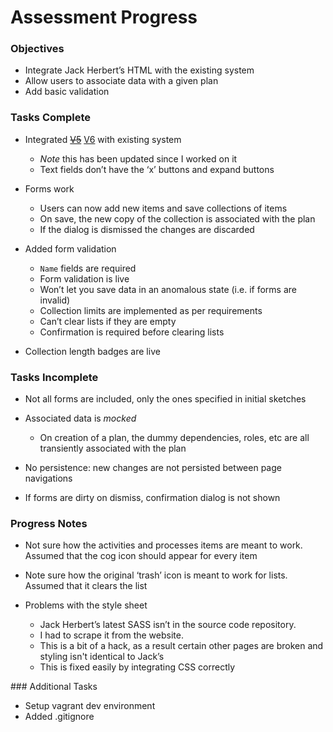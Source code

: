 
# Assessment Progress

### Objectives

- Integrate Jack Herbert’s HTML with the existing system
- Allow users to associate data with a given plan
- Add basic validation

### Tasks Complete

- Integrated <strike>[V5](http://clients.jackherbert.com/resilify/v5/core-system.html)</strike> [V6](http://clients.jackherbert.com/resilify/v6/core-system.html) with existing system

	- _Note_ this has been updated since I worked on it
	- Text fields don’t have the ‘x’ buttons and expand buttons

- Forms work

	- Users can now add new items and save collections of items
	- On save, the new copy of the collection is associated with the plan
	- If the dialog is dismissed the changes are discarded

- Added form validation

	- `Name` fields are required
	- Form validation is live
	- Won’t let you save data in an anomalous state (i.e. if forms are invalid)
	- Collection limits are implemented as per requirements
	- Can’t clear lists if they are empty
	- Confirmation is required before clearing lists

- Collection length badges are live

### Tasks Incomplete

- Not all forms are included, only the ones specified in initial sketches
- Associated data is _mocked_

	- On creation of a plan, the dummy dependencies, roles, etc are all transiently associated with the plan

- No persistence: new changes are not persisted between page navigations
- If forms are dirty on dismiss, confirmation dialog is not shown

### Progress Notes

- Not sure how the activities and processes items are meant to work. Assumed that the cog icon should appear for every item
- Note sure how the original ‘trash’ icon is meant to work for lists. Assumed that it clears the list
- Problems with the style sheet

	- Jack Herbert’s latest SASS isn’t in the source code repository.
	- I had to scrape it from the website.
	- This is a bit of a hack, as a result certain other pages are broken and styling isn't identical to Jack’s
	- This is fixed easily by integrating CSS correctly

### Additional Tasks

- Setup vagrant dev environment
- Added .gitignore
